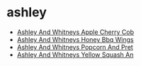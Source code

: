 # ashley

 * [Ashley And Whitneys Apple Cherry Cob](../../index/a/ashley-and-whitneys-apple-cherry-cob.json)
 * [Ashley And Whitneys Honey Bbq Wings](../../index/a/ashley-and-whitneys-honey-bbq-wings.json)
 * [Ashley And Whitneys Popcorn And Pret](../../index/a/ashley-and-whitneys-popcorn-and-pret.json)
 * [Ashley And Whitneys Yellow Squash An](../../index/a/ashley-and-whitneys-yellow-squash-an.json)
